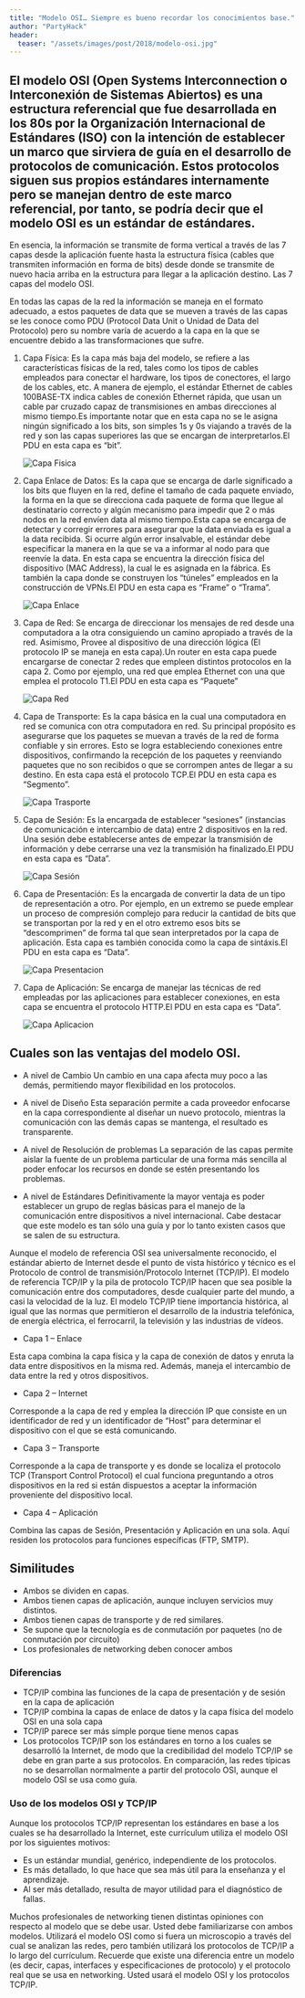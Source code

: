 ```yaml
---
title: "Modelo OSI… Siempre es bueno recordar los conocimientos base."
author: "PartyHack"
header: 
  teaser: "/assets/images/post/2018/modelo-osi.jpg"
---
```

	

## El modelo OSI (Open Systems Interconnection o Interconexión de Sistemas Abiertos) es una estructura referencial que fue desarrollada en los 80s por la Organización Internacional de Estándares (ISO) con la intención de establecer un marco que sirviera de guía en el desarrollo de protocolos de comunicación. Estos protocolos siguen sus propios estándares internamente pero se manejan dentro de este marco referencial, por tanto, se podría decir que el modelo OSI es un estándar de estándares.

En esencia, la información se transmite de forma vertical a través de las 7 capas desde la aplicación fuente hasta la estructura física (cables que transmiten información en forma de bits) desde donde se transmite de nuevo hacia arriba en la estructura para llegar a la aplicación destino.
Las 7 capas del modelo OSI.

En todas las capas de la red la información se maneja en el formato adecuado, a estos paquetes de data que se mueven a través de las capas se les conoce como PDU (Protocol Data Unit o Unidad de Data del Protocolo) pero su nombre varía de acuerdo a la capa en la que se encuentre debido a las transformaciones que sufre.

1. Capa Física: Es la capa más baja del modelo, se refiere a las características físicas de la red, tales como los tipos de cables empleados para conectar el hardware, los tipos de conectores, el largo de los cables, etc. A manera de ejemplo, el estándar Ethernet de cables 100BASE-TX indica cables de conexión Ethernet rápida, que usan un cable par cruzado capaz de transmisiones en ambas direcciones al mismo tiempo.Es importante notar que en esta capa no se le asigna ningún significado a los bits, son simples 1s y 0s viajando a través de la red y son las capas superiores las que se encargan de interpretarlos.El PDU en esta capa es “bit”.

	![Capa Fisica](/assets/images/post/2018/capa-fisica.jpg)

2. Capa Enlace de Datos: Es la capa que se encarga de darle significado a los bits que fluyen en la red, define el tamaño de cada paquete enviado, la forma en la que se direcciona cada paquete de forma que llegue al destinatario correcto y algún mecanismo para impedir que 2 o más nodos en la red envíen data al mismo tiempo.Esta capa se encarga de detectar y corregir errores para asegurar que la data enviada es igual a la data recibida. Si ocurre algún error insalvable, el estándar debe especificar la manera en la que se va a informar al nodo para que reenvíe la data. En esta capa se encuentra la dirección física del dispositivo (MAC Address), la cual le es asignada en la fábrica. Es también la capa donde se construyen los “túneles” empleados en la construcción de VPNs.El PDU en esta capa es “Frame” o “Trama”.

	![Capa Enlace](/assets/images/post/2018/capa-datos.png)

3. Capa de Red: Se encarga de direccionar los mensajes de red desde una computadora a la otra consiguiendo un camino apropiado a través de la red. Asimismo, Provee al dispositivo de una dirección lógica (El protocolo IP se maneja en esta capa).Un router en esta capa puede encargarse de conectar 2 redes que empleen distintos protocolos en la capa 2. Como por ejemplo, una red que emplea Ethernet con una que emplea el protocolo T1.El PDU en esta capa es “Paquete”

	![Capa Red](/assets/images/post/2018/capa-red.png)

4. Capa de Transporte: Es la capa básica en la cual una computadora en red se comunica con otra computadora en red. Su principal propósito es asegurarse que los paquetes se muevan a través de la red de forma confiable y sin errores. Esto se logra estableciendo conexiones entre dispositivos, confirmando la recepción de los paquetes y reenviando paquetes que no son recibidos o que se corrompen antes de llegar a su destino. En esta capa está el protocolo TCP.El PDU en esta capa es “Segmento”.

	![Capa Trasporte](/assets/images/post/2018/capa-transporte.jpg)

5. Capa de Sesión: Es la encargada de establecer “sesiones” (instancias de comunicación e intercambio de data) entre 2 dispositivos en la red. Una sesión debe establecerse antes de empezar la transmisión de información y debe cerrarse una vez la transmisión ha finalizado.El PDU en esta capa es “Data”.

	![Capa Sesión](/assets/images/post/2018/capa-sesion.jpg)

6. Capa de Presentación: Es la encargada de convertir la data de un tipo de representación a otro. Por ejemplo, en un extremo se puede emplear un proceso de compresión complejo para reducir la cantidad de bits que se transportan por la red y en el otro extremo esos bits se “descomprimen” de forma tal que sean interpretados por la capa de aplicación. Esta capa es también conocida como la capa de sintáxis.El PDU en esta capa es “Data”.

	![Capa Presentacion](/assets/images/post/2018/)

7. Capa de Aplicación: Se encarga de manejar las técnicas de red empleadas por las aplicaciones para establecer conexiones, en esta capa se encuentra el protocolo HTTP.El PDU en esta capa es “Data”.

	![Capa Aplicacion](/assets/images/post/2018/capa-aplicacion.gif)

## Cuales son las ventajas del modelo OSI.

- A nivel de Cambio
    Un cambio en una capa afecta muy poco a las demás, permitiendo mayor flexibilidad en los protocolos.
     
- A nivel de Diseño
    Esta separación permite a cada proveedor enfocarse en la capa correspondiente al diseñar un nuevo protocolo, mientras la comunicación con las demás capas se mantenga, el resultado es transparente.
     
- A nivel de Resolución de problemas
    La separación de las capas permite aislar la fuente de un problema particular de una forma más sencilla al poder enfocar los recursos en donde se estén presentando los problemas.
     
- A nivel de Estándares
    Definitivamente la mayor ventaja es poder establecer un grupo de reglas básicas para el manejo de la comunicación entre dispositivos a nivel internacional. Cabe destacar que este modelo es tan sólo una guía y por lo tanto existen casos que se salen de su estructura.

Aunque el modelo de referencia OSI sea universalmente reconocido, el estándar abierto de Internet desde el punto de vista histórico y técnico es el Protocolo de control de transmisión/Protocolo Internet (TCP/IP). El modelo de referencia TCP/IP y la pila de protocolo TCP/IP hacen que sea posible la comunicación entre dos computadores, desde cualquier parte del mundo, a casi la velocidad de la luz. El modelo TCP/IP tiene importancia histórica, al igual que las normas que permitieron el desarrollo de la industria telefónica, de energía eléctrica, el ferrocarril, la televisión y las industrias de vídeos.

- Capa 1 – Enlace

Esta capa combina la capa física y la capa de conexión de datos y enruta la data entre dispositivos en la misma red. Además, maneja el intercambio de data entre la red y otros dispositivos.

- Capa 2 – Internet

Corresponde a la capa de red y emplea la dirección IP que consiste en un identificador de red y un identificador de “Host” para determinar el dispositivo con el que se está comunicando.

- Capa 3 – Transporte

Corresponde a la capa de transporte y es donde se localiza el protocolo TCP (Transport Control Protocol) el cual funciona preguntando a otros dispositivos en la red si están dispuestos a aceptar la información proveniente del dispositivo local.

- Capa 4 – Aplicación

Combina las capas de Sesión, Presentación y Aplicación en una sola. Aquí residen los protocolos para funciones específicas (FTP, SMTP).

## Similitudes

- Ambos se dividen en capas.
- Ambos tienen capas de aplicación, aunque incluyen servicios muy distintos.
- Ambos tienen capas de transporte y de red similares.
- Se supone que la tecnología es de conmutación por paquetes (no de conmutación por circuito)
- Los profesionales de networking deben conocer ambos

### Diferencias

- TCP/IP combina las funciones de la capa de presentación y de sesión en la capa de aplicación
- TCP/IP combina la capas de enlace de datos y la capa física del modelo OSI en una sola capa
- TCP/IP parece ser más simple porque tiene menos capas
- Los protocolos TCP/IP son los estándares en torno a los cuales se desarrolló la Internet, de modo que la credibilidad del modelo TCP/IP se debe en gran parte a sus protocolos. En comparación, las redes típicas no se desarrollan normalmente a partir del protocolo OSI, aunque el modelo OSI se usa como guía.

### Uso de los modelos OSI y TCP/IP

Aunque los protocolos TCP/IP representan los estándares en base a los cuales se ha desarrollado la Internet, este currículum utiliza el modelo OSI por los siguientes motivos:

- Es un estándar mundial, genérico, independiente de los protocolos.
- Es más detallado, lo que hace que sea más útil para la enseñanza y el aprendizaje.
- Al ser más detallado, resulta de mayor utilidad para el diagnóstico de fallas.

Muchos profesionales de networking tienen distintas opiniones con respecto al modelo que se debe usar. Usted debe familiarizarse con ambos modelos. Utilizará el modelo OSI como si fuera un microscopio a través del cual se analizan las redes, pero también utilizará los protocolos de TCP/IP a lo largo del currículum. Recuerde que existe una diferencia entre un modelo (es decir, capas, interfaces y especificaciones de protocolo) y el protocolo real que se usa en networking. Usted usará el modelo OSI y los protocolos TCP/IP.